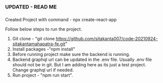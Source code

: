 ### ###########################################################
### UPDATED - READ ME 
### ###########################################################

Created Project with command - npx create-react-app <folder-name>

Follow below steps to run the project. 

1. Git clone - "git clone https://github.com/sitakanta007/code-20210924-sitakantamahapatra-fe.git"
2. Install packages -"npm install"
3. Before running project make sure the backend is running.
4. Backend graphql url can be updated in the .env file. Usually .env file should not be in git. But I am adding here as its just a test project. Change graphql url if needed.
5. Run project - "npm run start". 
